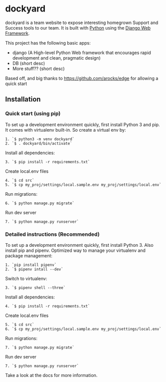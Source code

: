 

# dockyard

dockyard is a team website to expose interesting homegrown Support and Success
tools to our team. It is built with [Python][0] using the
[Django Web Framework][1].

This project has the following basic apps:

* django (A High-level Python Web framework that encourages rapid development
  and clean, pragmatic design)
* DB (short desc)
* More stuff?? (short desc)

Based off, and big thanks to https://github.com/arocks/edge for allowing a quick
start

## Installation

### Quick start (using pip)

To set up a development environment quickly, first install Python 3 and pip. It
comes with virtualenv built-in. So create a virtual env by:

    1. `$ python3 -m venv dockyard`
    2. `$ . dockyard/bin/activate`

Install all dependencies:

    3. `$ pip install -r requirements.txt`

Create local.env files

    4. `$ cd src`
    5. `$ cp my_proj/settings/local.sample.env my_proj/settings/local.env`

Run migrations:

    6. `$ python manage.py migrate`

Run dev server

    7. `$ python manage.py runserver`

### Detailed instructions (Recommended)

To set up a development environment quickly, first install Python 3. Also
install pip and pipenv. Optimized way to manage your virtualenv and package
management:

    1. `pip install pipenv`
    2. `$ pipenv intall --dev`

Switch to virtualenv:

    3. `$ pipenv shell --three`

Install all dependencies:

    4. `$ pip install -r requirements.txt`

Create local.env files

    5. `$ cd src`
    6. `$ cp my_proj/settings/local.sample.env my_proj/settings/local.env`

Run migrations:

    7. `$ python manage.py migrate`

Run dev server

    7. `$ python manage.py runserver`

Take a look at the docs for more information.

[0]: https://www.python.org/
[1]: https://www.djangoproject.com/
